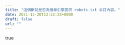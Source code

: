 ```yaml
---
title: "這個網誌是否為搜尋引擎提供 robots.txt 自訂內容。"
date: 2021-12-20T12:22:33+0800
draft: false
url: ""
---
```


true
